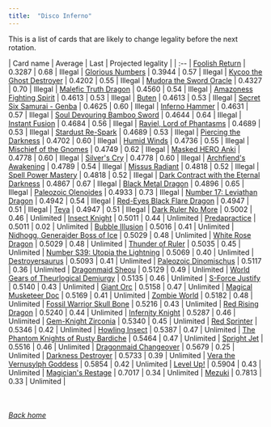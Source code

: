 ```yaml
---
title:  "Disco Inferno"
---
```


This is a list of cards that are likely to change legality before the next rotation.

| Card name | Average | Last | Projected legality |
| :-- |
[Foolish Return](https://db.ygoprodeck.com/card/?search=Foolish%20Return) | 0.3287 | 0.68 | Illegal |
[Glorious Numbers](https://db.ygoprodeck.com/card/?search=Glorious%20Numbers) | 0.3944 | 0.57 | Illegal |
[Kycoo the Ghost Destroyer](https://db.ygoprodeck.com/card/?search=Kycoo%20the%20Ghost%20Destroyer) | 0.4202 | 0.55 | Illegal |
[Mudora the Sword Oracle](https://db.ygoprodeck.com/card/?search=Mudora%20the%20Sword%20Oracle) | 0.4327 | 0.70 | Illegal |
[Malefic Truth Dragon](https://db.ygoprodeck.com/card/?search=Malefic%20Truth%20Dragon) | 0.4560 | 0.54 | Illegal |
[Amazoness Fighting Spirit](https://db.ygoprodeck.com/card/?search=Amazoness%20Fighting%20Spirit) | 0.4613 | 0.53 | Illegal |
[Buten](https://db.ygoprodeck.com/card/?search=Buten) | 0.4613 | 0.53 | Illegal |
[Secret Six Samurai - Genba](https://db.ygoprodeck.com/card/?search=Secret%20Six%20Samurai%20-%20Genba) | 0.4625 | 0.60 | Illegal |
[Inferno Hammer](https://db.ygoprodeck.com/card/?search=Inferno%20Hammer) | 0.4631 | 0.57 | Illegal |
[Soul Devouring Bamboo Sword](https://db.ygoprodeck.com/card/?search=Soul%20Devouring%20Bamboo%20Sword) | 0.4644 | 0.64 | Illegal |
[Instant Fusion](https://db.ygoprodeck.com/card/?search=Instant%20Fusion) | 0.4684 | 0.56 | Illegal |
[Raviel, Lord of Phantasms](https://db.ygoprodeck.com/card/?search=Raviel,%20Lord%20of%20Phantasms) | 0.4689 | 0.53 | Illegal |
[Stardust Re-Spark](https://db.ygoprodeck.com/card/?search=Stardust%20Re-Spark) | 0.4689 | 0.53 | Illegal |
[Piercing the Darkness](https://db.ygoprodeck.com/card/?search=Piercing%20the%20Darkness) | 0.4702 | 0.60 | Illegal |
[Humid Winds](https://db.ygoprodeck.com/card/?search=Humid%20Winds) | 0.4736 | 0.55 | Illegal |
[Mischief of the Gnomes](https://db.ygoprodeck.com/card/?search=Mischief%20of%20the%20Gnomes) | 0.4749 | 0.62 | Illegal |
[Masked HERO Anki](https://db.ygoprodeck.com/card/?search=Masked%20HERO%20Anki) | 0.4778 | 0.60 | Illegal |
[Silver's Cry](https://db.ygoprodeck.com/card/?search=Silver's%20Cry) | 0.4778 | 0.60 | Illegal |
[Archfiend's Awakening](https://db.ygoprodeck.com/card/?search=Archfiend's%20Awakening) | 0.4789 | 0.54 | Illegal |
[Missus Radiant](https://db.ygoprodeck.com/card/?search=Missus%20Radiant) | 0.4818 | 0.52 | Illegal |
[Spell Power Mastery](https://db.ygoprodeck.com/card/?search=Spell%20Power%20Mastery) | 0.4818 | 0.52 | Illegal |
[Dark Contract with the Eternal Darkness](https://db.ygoprodeck.com/card/?search=Dark%20Contract%20with%20the%20Eternal%20Darkness) | 0.4867 | 0.67 | Illegal |
[Black Metal Dragon](https://db.ygoprodeck.com/card/?search=Black%20Metal%20Dragon) | 0.4896 | 0.65 | Illegal |
[Paleozoic Olenoides](https://db.ygoprodeck.com/card/?search=Paleozoic%20Olenoides) | 0.4933 | 0.73 | Illegal |
[Number 17: Leviathan Dragon](https://db.ygoprodeck.com/card/?search=Number%2017:%20Leviathan%20Dragon) | 0.4942 | 0.54 | Illegal |
[Red-Eyes Black Flare Dragon](https://db.ygoprodeck.com/card/?search=Red-Eyes%20Black%20Flare%20Dragon) | 0.4947 | 0.51 | Illegal |
[Teva](https://db.ygoprodeck.com/card/?search=Teva) | 0.4947 | 0.51 | Illegal |
[Dark Ruler No More](https://db.ygoprodeck.com/card/?search=Dark%20Ruler%20No%20More) | 0.5002 | 0.46 | Unlimited |
[Insect Knight](https://db.ygoprodeck.com/card/?search=Insect%20Knight) | 0.5011 | 0.44 | Unlimited |
[Predapractice](https://db.ygoprodeck.com/card/?search=Predapractice) | 0.5011 | 0.02 | Unlimited |
[Bubble Illusion](https://db.ygoprodeck.com/card/?search=Bubble%20Illusion) | 0.5016 | 0.41 | Unlimited |
[Nidhogg, Generaider Boss of Ice](https://db.ygoprodeck.com/card/?search=Nidhogg,%20Generaider%20Boss%20of%20Ice) | 0.5029 | 0.48 | Unlimited |
[White Rose Dragon](https://db.ygoprodeck.com/card/?search=White%20Rose%20Dragon) | 0.5029 | 0.48 | Unlimited |
[Thunder of Ruler](https://db.ygoprodeck.com/card/?search=Thunder%20of%20Ruler) | 0.5035 | 0.45 | Unlimited |
[Number S39: Utopia the Lightning](https://db.ygoprodeck.com/card/?search=Number%20S39:%20Utopia%20the%20Lightning) | 0.5069 | 0.40 | Unlimited |
[Destroyersaurus](https://db.ygoprodeck.com/card/?search=Destroyersaurus) | 0.5093 | 0.41 | Unlimited |
[Paleozoic Dinomischus](https://db.ygoprodeck.com/card/?search=Paleozoic%20Dinomischus) | 0.5117 | 0.36 | Unlimited |
[Dragonmaid Sheou](https://db.ygoprodeck.com/card/?search=Dragonmaid%20Sheou) | 0.5129 | 0.49 | Unlimited |
[World Gears of Theurlogical Demiurgy](https://db.ygoprodeck.com/card/?search=World%20Gears%20of%20Theurlogical%20Demiurgy) | 0.5135 | 0.46 | Unlimited |
[S-Force Justify](https://db.ygoprodeck.com/card/?search=S-Force%20Justify) | 0.5140 | 0.43 | Unlimited |
[Giant Orc](https://db.ygoprodeck.com/card/?search=Giant%20Orc) | 0.5158 | 0.47 | Unlimited |
[Magical Musketeer Doc](https://db.ygoprodeck.com/card/?search=Magical%20Musketeer%20Doc) | 0.5169 | 0.41 | Unlimited |
[Zombie World](https://db.ygoprodeck.com/card/?search=Zombie%20World) | 0.5182 | 0.48 | Unlimited |
[Fossil Warrior Skull Bone](https://db.ygoprodeck.com/card/?search=Fossil%20Warrior%20Skull%20Bone) | 0.5216 | 0.43 | Unlimited |
[Red Rising Dragon](https://db.ygoprodeck.com/card/?search=Red%20Rising%20Dragon) | 0.5240 | 0.44 | Unlimited |
[Infernity Knight](https://db.ygoprodeck.com/card/?search=Infernity%20Knight) | 0.5287 | 0.46 | Unlimited |
[Gem-Knight Zirconia](https://db.ygoprodeck.com/card/?search=Gem-Knight%20Zirconia) | 0.5340 | 0.45 | Unlimited |
[Red Sprinter](https://db.ygoprodeck.com/card/?search=Red%20Sprinter) | 0.5346 | 0.42 | Unlimited |
[Howling Insect](https://db.ygoprodeck.com/card/?search=Howling%20Insect) | 0.5387 | 0.47 | Unlimited |
[The Phantom Knights of Rusty Bardiche](https://db.ygoprodeck.com/card/?search=The%20Phantom%20Knights%20of%20Rusty%20Bardiche) | 0.5464 | 0.47 | Unlimited |
[Spright Jet](https://db.ygoprodeck.com/card/?search=Spright%20Jet) | 0.5516 | 0.46 | Unlimited |
[Dragonmaid Changeover](https://db.ygoprodeck.com/card/?search=Dragonmaid%20Changeover) | 0.5679 | 0.25 | Unlimited |
[Darkness Destroyer](https://db.ygoprodeck.com/card/?search=Darkness%20Destroyer) | 0.5733 | 0.39 | Unlimited |
[Vera the Vernusylph Goddess](https://db.ygoprodeck.com/card/?search=Vera%20the%20Vernusylph%20Goddess) | 0.5854 | 0.42 | Unlimited |
[Level Up!](https://db.ygoprodeck.com/card/?search=Level%20Up!) | 0.5904 | 0.43 | Unlimited |
[Magician's Restage](https://db.ygoprodeck.com/card/?search=Magician's%20Restage) | 0.7017 | 0.34 | Unlimited |
[Mezuki](https://db.ygoprodeck.com/card/?search=Mezuki) | 0.7813 | 0.33 | Unlimited |

<br>

###### [Back home](index)